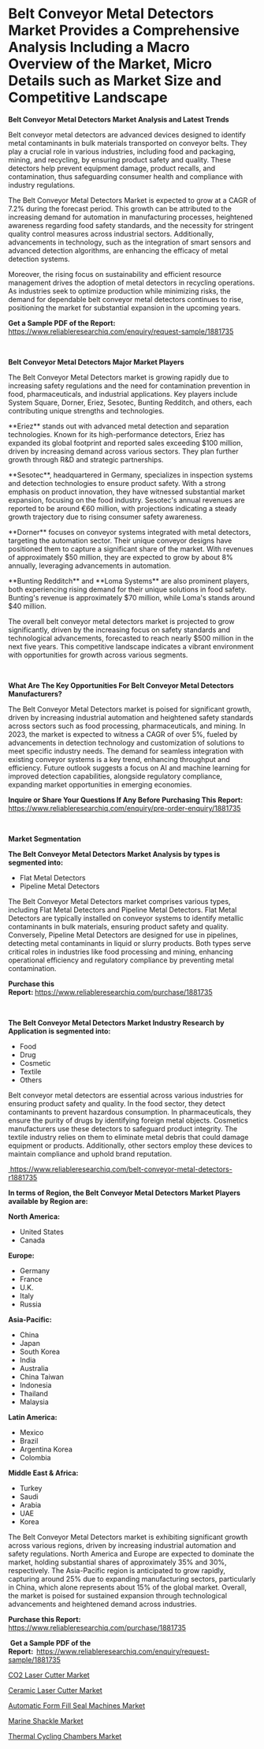 <p><h1>Belt Conveyor Metal Detectors Market Provides a Comprehensive Analysis Including a Macro Overview of the Market, Micro Details such as Market Size and Competitive Landscape</h1></p><p><strong>Belt Conveyor Metal Detectors Market Analysis and Latest Trends</strong></p>
<p><p>Belt conveyor metal detectors are advanced devices designed to identify metal contaminants in bulk materials transported on conveyor belts. They play a crucial role in various industries, including food and packaging, mining, and recycling, by ensuring product safety and quality. These detectors help prevent equipment damage, product recalls, and contamination, thus safeguarding consumer health and compliance with industry regulations.</p><p>The Belt Conveyor Metal Detectors Market is expected to grow at a CAGR of 7.2% during the forecast period. This growth can be attributed to the increasing demand for automation in manufacturing processes, heightened awareness regarding food safety standards, and the necessity for stringent quality control measures across industrial sectors. Additionally, advancements in technology, such as the integration of smart sensors and advanced detection algorithms, are enhancing the efficacy of metal detection systems.</p><p>Moreover, the rising focus on sustainability and efficient resource management drives the adoption of metal detectors in recycling operations. As industries seek to optimize production while minimizing risks, the demand for dependable belt conveyor metal detectors continues to rise, positioning the market for substantial expansion in the upcoming years.</p></p>
<p><strong>Get a Sample PDF of the Report:&nbsp;</strong> <a href="https://www.reliableresearchiq.com/enquiry/request-sample/1881735?utm_campaign=103&utm_medium=2&utm_source=Github&utm_content=ia&utm_term=11042025&utm_id=belt-conveyor-metal-detectors">https://www.reliableresearchiq.com/enquiry/request-sample/1881735</a></p>
<p>&nbsp;</p>
<p><strong>Belt Conveyor Metal Detectors Major Market Players</strong></p>
<p><p>The Belt Conveyor Metal Detectors market is growing rapidly due to increasing safety regulations and the need for contamination prevention in food, pharmaceuticals, and industrial applications. Key players include System Square, Dorner, Eriez, Sesotec, Bunting Redditch, and others, each contributing unique strengths and technologies.</p><p>**Eriez** stands out with advanced metal detection and separation technologies. Known for its high-performance detectors, Eriez has expanded its global footprint and reported sales exceeding $100 million, driven by increasing demand across various sectors. They plan further growth through R&D and strategic partnerships.</p><p>**Sesotec**, headquartered in Germany, specializes in inspection systems and detection technologies to ensure product safety. With a strong emphasis on product innovation, they have witnessed substantial market expansion, focusing on the food industry. Sesotec's annual revenues are reported to be around €60 million, with projections indicating a steady growth trajectory due to rising consumer safety awareness.</p><p>**Dorner** focuses on conveyor systems integrated with metal detectors, targeting the automation sector. Their unique conveyor designs have positioned them to capture a significant share of the market. With revenues of approximately $50 million, they are expected to grow by about 8% annually, leveraging advancements in automation.</p><p>**Bunting Redditch** and **Loma Systems** are also prominent players, both experiencing rising demand for their unique solutions in food safety. Bunting's revenue is approximately $70 million, while Loma's stands around $40 million.</p><p>The overall belt conveyor metal detectors market is projected to grow significantly, driven by the increasing focus on safety standards and technological advancements, forecasted to reach nearly $500 million in the next five years. This competitive landscape indicates a vibrant environment with opportunities for growth across various segments.</p></p>
<p>&nbsp;</p>
<p><strong>What Are The Key Opportunities For Belt Conveyor Metal Detectors Manufacturers?</strong></p>
<p><p>The Belt Conveyor Metal Detectors market is poised for significant growth, driven by increasing industrial automation and heightened safety standards across sectors such as food processing, pharmaceuticals, and mining. In 2023, the market is expected to witness a CAGR of over 5%, fueled by advancements in detection technology and customization of solutions to meet specific industry needs. The demand for seamless integration with existing conveyor systems is a key trend, enhancing throughput and efficiency. Future outlook suggests a focus on AI and machine learning for improved detection capabilities, alongside regulatory compliance, expanding market opportunities in emerging economies.</p></p>
<p><strong>Inquire or Share Your Questions If Any Before Purchasing This Report:</strong> <a href="https://www.reliableresearchiq.com/enquiry/pre-order-enquiry/1881735?utm_campaign=103&utm_medium=2&utm_source=Github&utm_content=ia&utm_term=11042025&utm_id=belt-conveyor-metal-detectors">https://www.reliableresearchiq.com/enquiry/pre-order-enquiry/1881735</a></p>
<p>&nbsp;</p>
<p><strong>Market Segmentation</strong></p>
<p><strong>The Belt Conveyor Metal Detectors Market Analysis by types is segmented into:</strong></p>
<p><ul><li>Flat Metal Detectors</li><li>Pipeline Metal Detectors</li></ul></p>
<p><p>The Belt Conveyor Metal Detectors market comprises various types, including Flat Metal Detectors and Pipeline Metal Detectors. Flat Metal Detectors are typically installed on conveyor systems to identify metallic contaminants in bulk materials, ensuring product safety and quality. Conversely, Pipeline Metal Detectors are designed for use in pipelines, detecting metal contaminants in liquid or slurry products. Both types serve critical roles in industries like food processing and mining, enhancing operational efficiency and regulatory compliance by preventing metal contamination.</p></p>
<p><strong>Purchase this Report:&nbsp;</strong><a href="https://www.reliableresearchiq.com/purchase/1881735?utm_campaign=103&utm_medium=2&utm_source=Github&utm_content=ia&utm_term=11042025&utm_id=belt-conveyor-metal-detectors">https://www.reliableresearchiq.com/purchase/1881735</a></p>
<p>&nbsp;</p>
<p><strong>The Belt Conveyor Metal Detectors Market Industry Research by Application is segmented into:</strong></p>
<p><ul><li>Food</li><li>Drug</li><li>Cosmetic</li><li>Textile</li><li>Others</li></ul></p>
<p><p>Belt conveyor metal detectors are essential across various industries for ensuring product safety and quality. In the food sector, they detect contaminants to prevent hazardous consumption. In pharmaceuticals, they ensure the purity of drugs by identifying foreign metal objects. Cosmetics manufacturers use these detectors to safeguard product integrity. The textile industry relies on them to eliminate metal debris that could damage equipment or products. Additionally, other sectors employ these devices to maintain compliance and uphold brand reputation.</p></p>
<p><a href="https://www.reliableresearchiq.com/belt-conveyor-metal-detectors-r1881735?utm_campaign=103&utm_medium=2&utm_source=Github&utm_content=ia&utm_term=11042025&utm_id=belt-conveyor-metal-detectors">&nbsp;https://www.reliableresearchiq.com/belt-conveyor-metal-detectors-r1881735</a></p>
<p><strong>In terms of Region, the Belt Conveyor Metal Detectors Market Players available by Region are:</strong></p>
<p>
    <p> <strong> North America: </strong>
        <ul>
            <li>United States</li>
            <li>Canada</li>
        </ul>
        </p> 
    <p> <strong> Europe: </strong>
        <ul>
            <li>Germany</li>
            <li>France</li>
            <li>U.K.</li>
            <li>Italy</li>
            <li>Russia</li>
        </ul>
        </p> 
    <p> <strong> Asia-Pacific: </strong>
        <ul>
            <li>China</li>
            <li>Japan</li>
            <li>South Korea</li>
            <li>India</li>
            <li>Australia</li>
            <li>China Taiwan</li>
            <li>Indonesia</li>
            <li>Thailand</li>
            <li>Malaysia</li>
        </ul>
        </p> 
    <p> <strong> Latin America: </strong>
        <ul>
            <li>Mexico</li>
            <li>Brazil</li>
            <li>Argentina Korea</li>
            <li>Colombia</li>
        </ul>
        </p> 
    <p> <strong> Middle East & Africa: </strong>
        <ul>
            <li>Turkey</li>
            <li>Saudi</li>
            <li>Arabia</li>
            <li>UAE</li>
            <li>Korea</li>
        </ul>
    </p>
    </p>
<p><p>The Belt Conveyor Metal Detectors market is exhibiting significant growth across various regions, driven by increasing industrial automation and safety regulations. North America and Europe are expected to dominate the market, holding substantial shares of approximately 35% and 30%, respectively. The Asia-Pacific region is anticipated to grow rapidly, capturing around 25% due to expanding manufacturing sectors, particularly in China, which alone represents about 15% of the global market. Overall, the market is poised for sustained expansion through technological advancements and heightened demand across industries.</p></p>
<p><strong>Purchase this Report: </strong><a href="https://www.reliableresearchiq.com/purchase/1881735?utm_campaign=103&utm_medium=2&utm_source=Github&utm_content=ia&utm_term=11042025&utm_id=belt-conveyor-metal-detectors">https://www.reliableresearchiq.com/purchase/1881735</a></p>
<p>&nbsp;<strong>Get a Sample PDF of the Report:&nbsp;&nbsp;</strong><a href="https://www.reliableresearchiq.com/enquiry/request-sample/1881735?utm_campaign=103&utm_medium=2&utm_source=Github&utm_content=ia&utm_term=11042025&utm_id=belt-conveyor-metal-detectors">https://www.reliableresearchiq.com/enquiry/request-sample/1881735</a></p>
<p><strong></strong></p>
<p><p><a href="https://github.com/duscarajlha/Market-Research-Report-List-1/blob/main/co2-laser-cutter-market.md?utm_campaign=103&utm_medium=2&utm_source=Github&utm_content=ia&utm_term=11042025&utm_id=belt-conveyor-metal-detectors">CO2 Laser Cutter Market</a></p><p><a href="https://github.com/zurubting/Market-Research-Report-List-1/blob/main/ceramic-laser-cutter-market.md?utm_campaign=103&utm_medium=2&utm_source=Github&utm_content=ia&utm_term=11042025&utm_id=belt-conveyor-metal-detectors">Ceramic Laser Cutter Market</a></p><p><a href="https://github.com/ternainglin/Market-Research-Report-List-1/blob/main/automatic-form-fill-seal-machines-market.md?utm_campaign=103&utm_medium=2&utm_source=Github&utm_content=ia&utm_term=11042025&utm_id=belt-conveyor-metal-detectors">Automatic Form Fill Seal Machines Market</a></p><p><a href="https://github.com/joshuagarcia509/Market-Research-Report-List-1/blob/main/marine-shackle-market.md?utm_campaign=103&utm_medium=2&utm_source=Github&utm_content=ia&utm_term=11042025&utm_id=belt-conveyor-metal-detectors">Marine Shackle Market</a></p><p><a href="https://github.com/lalolatiot/Market-Research-Report-List-1/blob/main/thermal-cycling-chambers-market.md?utm_campaign=103&utm_medium=2&utm_source=Github&utm_content=ia&utm_term=11042025&utm_id=belt-conveyor-metal-detectors">Thermal Cycling Chambers Market</a></p></p>